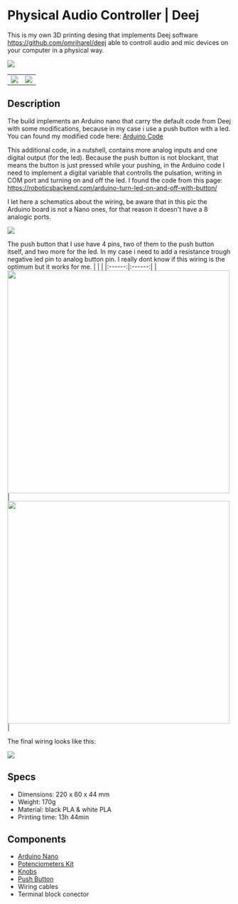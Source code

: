 # Physical Audio Controller | Deej
This is my own 3D printing desing that implements Deej software https://github.com/omriharel/deej able to controll audio and mic devices on your computer in a physical way.

![](https://github.com/Ipasky/AudioControllerDeej/blob/main/images/P03.jpg)

| | |
|:------:|:------:|
| ![](https://github.com/Ipasky/AudioControllerDeej/blob/main/images/P01.jpg) | ![](https://github.com/Ipasky/AudioControllerDeej/blob/main/images/P02.jpg) |

## Description
The build implements an Arduino nano that carry the default code from Deej with some modifications, because in my case i use a push button with a led. You can found my modified code here: [Arduino Code](https://github.com/Ipasky/AudioControllerDeej/blob/main/DeejArduinoCodeMod.ino)

This additional code, in a nutshell, contains more analog inputs and one digital output (for the led). Because the push button is not blockant, that means the button is just pressed while your pushing, in the Arduino code I need to implement a digital variable that controlls the pulsation, writing in COM port and turning on and off the led. I found the code from this page: https://roboticsbackend.com/arduino-turn-led-on-and-off-with-button/


I let here a schematics about the wiring, be aware that in this pic the Arduino board is not a Nano ones, for that reason it doesn't have a 8 analogic ports.

![](https://github.com/Ipasky/AudioControllerDeej/blob/main/images/DeejArduinoScheme.jpg)

The push button that I use have 4 pins, two of them to the push button itself, and two more for the led. In my case i need to add a resistance trough negative led pin to analog button pin. I really dont know if this wiring is the optimum but it works for me.
| | |
|:------:|:------:|
| <img src="https://github.com/Ipasky/AudioControllerDeej/blob/main/images/pushbutton.jpg" width="500" > | <img src="https://github.com/Ipasky/AudioControllerDeej/blob/main/images/pushbuttonpins.jpg" width="500" > |

The final wiring looks like this:

![](https://github.com/Ipasky/AudioControllerDeej/blob/main/images/interiorwiring.jpg)


## Specs
- Dimensions: 220 x 60 x 44 mm
- Weight: 170g
- Material: black PLA & white PLA
- Printing time: 13h 44min

## Components
- [Arduino Nano](https://www.amazon.es/dp/B078S8BJ8T?psc=1&ref=ppx_yo2ov_dt_b_product_details) 
- [Potenciometers Kit](https://www.amazon.es/gp/product/B087Q9JVYD/ref=ppx_yo_dt_b_asin_title_o03_s01?ie=UTF8&psc=1)
- [Knobs](https://www.amazon.es/gp/product/B07DNBDFW8/ref=ppx_yo_dt_b_asin_title_o03_s00?ie=UTF8&psc=1)
- [Push Button](https://www.amazon.es/dp/B09Q8F5JR3?psc=1&ref=ppx_yo2ov_dt_b_product_details)
- Wiring cables
- Terminal block conector
